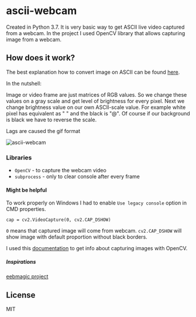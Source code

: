 # ascii-webcam
Created in Python 3.7. It is very basic way to get ASCII live video captured from a webcam. In the project I used OpenCV library that allows capturing image from a webcam.

## How does it work?
The best explanation how to convert image on ASCII can be found [here](https://robertheaton.com/2018/06/12/programming-projects-for-advanced-beginners-ascii-art/).

In the nutshell:

Image or video frame are just matrices of RGB values. So we change these values on a gray scale and get level of brightness for every pixel. Next we change brightness value on our own ASCII-scale value. For example white pixel has equivalent as " " and the black is "@". Of course if our background is black we have to reverse the scale.

Lags are caused the gif format

![ascii-webcam](./gif/camera.gif)

### Libraries
* `OpenCV` - to capture the webcam video
* `subprocess` - only to clear console after every frame

#### Might be helpful

To work properly on Windows I had to enable `Use legacy console` option in CMD properties.

```
cap = cv2.VideoCapture(0, cv2.CAP_DSHOW)
```
`0` means that captured image will come from webcam. `cv2.CAP_DSHOW` will show image with default proportion without black borders.

I used this [documentation](https://opencv-python-tutroals.readthedocs.io/en/latest/py_tutorials/py_gui/py_video_display/py_video_display.html) to get info about capturing images with OpenCV.

##### Inspirations
[eebmagic project](https://github.com/eebmagic/video_text_filter)

License
--------
MIT
